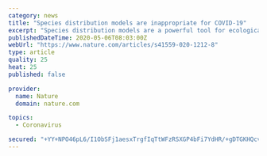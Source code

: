 ```yaml
---
category: news
title: "Species distribution models are inappropriate for COVID-19"
excerpt: "Species distribution models are a powerful tool for ecological inference, but not every use is biologically justified. Applying these tools to the COVID-19 pandemic is unlikely to yield new insights,"
publishedDateTime: 2020-05-06T08:03:00Z
webUrl: "https://www.nature.com/articles/s41559-020-1212-8"
type: article
quality: 25
heat: 25
published: false

provider:
  name: Nature
  domain: nature.com

topics:
  - Coronavirus

secured: "+YY+NPO46pL6/I1ObSFj1aesxTrgfIqTtWFzRSXGP4bFi7YdHR/+gDTGKHQcv+osSErGUXaGsAFIDbYyDLSUIOM0o7YNvISrZm0f1gmkqN+medM9l2CdS5g+Fc/koSbS5H8cqAsVJ8BfSfhwYiU7YmX2CtfsTSDpSSLJSFEjShF9TS2AucRDsUMbtOiT03z6Ji0pmHzTHVfKEJu4KJw643EFbi+YfnZDLlz6ssCON8RR+9LpLAThLR2jfHnmxi62qHjuuJzF4Jpl31npZtEcTI3rLPrl89UwHa+8xiVdycjCHt/LH+9NUg9HJioWIbMF;O9Msuqv2FuOQ6Z7SWRcvVQ=="
---
```


